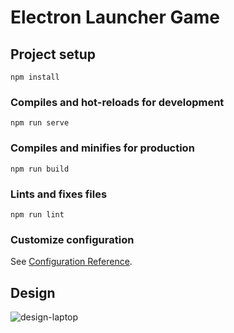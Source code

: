 # Electron Launcher Game

## Project setup
```
npm install
```

### Compiles and hot-reloads for development
```
npm run serve
```

### Compiles and minifies for production
```
npm run build
```

### Lints and fixes files
```
npm run lint
```

### Customize configuration
See [Configuration Reference](https://cli.vuejs.org/config/).

## Design

![design-laptop](https://user-images.githubusercontent.com/41836377/80486156-fa711b80-895a-11ea-9d5a-489e697f8b2c.PNG)
